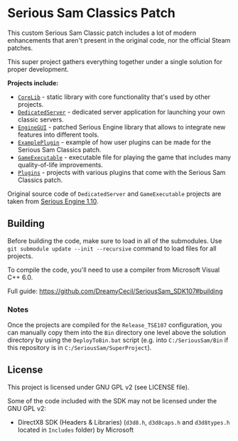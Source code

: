 # Serious Sam Classics Patch

This custom Serious Sam Classic patch includes a lot of modern enhancements that aren't present in the original code, nor the official Steam patches.

This super project gathers everything together under a single solution for proper development.

**Projects include:**
- [`CoreLib`](https://github.com/SamClassicPatch/CoreLib) - static library with core functionality that's used by other projects.
- [`DedicatedServer`](https://github.com/SamClassicPatch/DedicatedServer) - dedicated server application for launching your own classic servers.
- [`EngineGUI`](https://github.com/SamClassicPatch/EngineGUI) - patched Serious Engine library that allows to integrate new features into different tools.
- [`ExamplePlugin`](https://github.com/SamClassicPatch/ExamplePlugin) - example of how user plugins can be made for the Serious Sam Classics patch.
- [`GameExecutable`](https://github.com/SamClassicPatch/GameExecutable) - executable file for playing the game that includes many quality-of-life improvements.
- [`Plugins`](https://github.com/SamClassicPatch/Plugins) - projects with various plugins that come with the Serious Sam Classics patch.

Original source code of `DedicatedServer` and `GameExecutable` projects are taken from [Serious Engine 1.10](https://github.com/Croteam-official/Serious-Engine).

## Building

Before building the code, make sure to load in all of the submodules. Use `git submodule update --init --recursive` command to load files for all projects.

To compile the code, you'll need to use a compiler from Microsoft Visual C++ 6.0.

Full guide: https://github.com/DreamyCecil/SeriousSam_SDK107#building

### Notes

Once the projects are compiled for the `Release_TSE107` configuration, you can manually copy them into the `Bin` directory one level above the solution directory by using the `DeployToBin.bat` script (e.g. into `C:/SeriousSam/Bin` if this repository is in `C:/SeriousSam/SuperProject`).

## License

This project is licensed under GNU GPL v2 (see LICENSE file).

Some of the code included with the SDK may not be licensed under the GNU GPL v2:

* DirectX8 SDK (Headers & Libraries) (`d3d8.h`, `d3d8caps.h` and `d3d8types.h` located in `Includes` folder) by Microsoft
